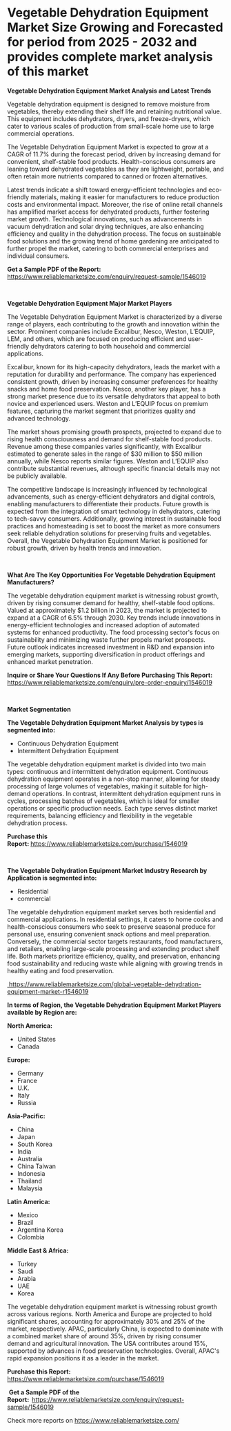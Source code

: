 <p><h1>Vegetable Dehydration Equipment Market Size Growing and Forecasted for period from 2025 - 2032 and provides complete market analysis of this market</h1></p><p><strong>Vegetable Dehydration Equipment Market Analysis and Latest Trends</strong></p>
<p><p>Vegetable dehydration equipment is designed to remove moisture from vegetables, thereby extending their shelf life and retaining nutritional value. This equipment includes dehydrators, dryers, and freeze-dryers, which cater to various scales of production from small-scale home use to large commercial operations. </p><p>The Vegetable Dehydration Equipment Market is expected to grow at a CAGR of 11.7% during the forecast period, driven by increasing demand for convenient, shelf-stable food products. Health-conscious consumers are leaning toward dehydrated vegetables as they are lightweight, portable, and often retain more nutrients compared to canned or frozen alternatives. </p><p>Latest trends indicate a shift toward energy-efficient technologies and eco-friendly materials, making it easier for manufacturers to reduce production costs and environmental impact. Moreover, the rise of online retail channels has amplified market access for dehydrated products, further fostering market growth. Technological innovations, such as advancements in vacuum dehydration and solar drying techniques, are also enhancing efficiency and quality in the dehydration process. The focus on sustainable food solutions and the growing trend of home gardening are anticipated to further propel the market, catering to both commercial enterprises and individual consumers.</p></p>
<p><strong>Get a Sample PDF of the Report:&nbsp;</strong> <a href="https://www.reliablemarketsize.com/enquiry/request-sample/1546019?utm_campaign=2216&utm_medium=2&utm_source=Github&utm_content=ia&utm_term=17022025&utm_id=vegetable-dehydration-equipment">https://www.reliablemarketsize.com/enquiry/request-sample/1546019</a></p>
<p>&nbsp;</p>
<p><strong>Vegetable Dehydration Equipment Major Market Players</strong></p>
<p><p>The Vegetable Dehydration Equipment Market is characterized by a diverse range of players, each contributing to the growth and innovation within the sector. Prominent companies include Excalibur, Nesco, Weston, L’EQUIP, LEM, and others, which are focused on producing efficient and user-friendly dehydrators catering to both household and commercial applications.</p><p>Excalibur, known for its high-capacity dehydrators, leads the market with a reputation for durability and performance. The company has experienced consistent growth, driven by increasing consumer preferences for healthy snacks and home food preservation. Nesco, another key player, has a strong market presence due to its versatile dehydrators that appeal to both novice and experienced users. Weston and L’EQUIP focus on premium features, capturing the market segment that prioritizes quality and advanced technology.</p><p>The market shows promising growth prospects, projected to expand due to rising health consciousness and demand for shelf-stable food products. Revenue among these companies varies significantly, with Excalibur estimated to generate sales in the range of $30 million to $50 million annually, while Nesco reports similar figures. Weston and L’EQUIP also contribute substantial revenues, although specific financial details may not be publicly available.</p><p>The competitive landscape is increasingly influenced by technological advancements, such as energy-efficient dehydrators and digital controls, enabling manufacturers to differentiate their products. Future growth is expected from the integration of smart technology in dehydrators, catering to tech-savvy consumers. Additionally, growing interest in sustainable food practices and homesteading is set to boost the market as more consumers seek reliable dehydration solutions for preserving fruits and vegetables. Overall, the Vegetable Dehydration Equipment Market is positioned for robust growth, driven by health trends and innovation.</p></p>
<p>&nbsp;</p>
<p><strong>What Are The Key Opportunities For Vegetable Dehydration Equipment Manufacturers?</strong></p>
<p><p>The vegetable dehydration equipment market is witnessing robust growth, driven by rising consumer demand for healthy, shelf-stable food options. Valued at approximately $1.2 billion in 2023, the market is projected to expand at a CAGR of 6.5% through 2030. Key trends include innovations in energy-efficient technologies and increased adoption of automated systems for enhanced productivity. The food processing sector's focus on sustainability and minimizing waste further propels market prospects. Future outlook indicates increased investment in R&D and expansion into emerging markets, supporting diversification in product offerings and enhanced market penetration.</p></p>
<p><strong>Inquire or Share Your Questions If Any Before Purchasing This Report:</strong> <a href="https://www.reliablemarketsize.com/enquiry/pre-order-enquiry/1546019?utm_campaign=2216&utm_medium=2&utm_source=Github&utm_content=ia&utm_term=17022025&utm_id=vegetable-dehydration-equipment">https://www.reliablemarketsize.com/enquiry/pre-order-enquiry/1546019</a></p>
<p>&nbsp;</p>
<p><strong>Market Segmentation</strong></p>
<p><strong>The Vegetable Dehydration Equipment Market Analysis by types is segmented into:</strong></p>
<p><ul><li>Continuous Dehydration Equipment</li><li>Intermittent Dehydration Equipment</li></ul></p>
<p><p>The vegetable dehydration equipment market is divided into two main types: continuous and intermittent dehydration equipment. Continuous dehydration equipment operates in a non-stop manner, allowing for steady processing of large volumes of vegetables, making it suitable for high-demand operations. In contrast, intermittent dehydration equipment runs in cycles, processing batches of vegetables, which is ideal for smaller operations or specific production needs. Each type serves distinct market requirements, balancing efficiency and flexibility in the vegetable dehydration process.</p></p>
<p><strong>Purchase this Report:&nbsp;</strong><a href="https://www.reliablemarketsize.com/purchase/1546019?utm_campaign=2216&utm_medium=2&utm_source=Github&utm_content=ia&utm_term=17022025&utm_id=vegetable-dehydration-equipment">https://www.reliablemarketsize.com/purchase/1546019</a></p>
<p>&nbsp;</p>
<p><strong>The Vegetable Dehydration Equipment Market Industry Research by Application is segmented into:</strong></p>
<p><ul><li>Residential</li><li>commercial</li></ul></p>
<p><p>The vegetable dehydration equipment market serves both residential and commercial applications. In residential settings, it caters to home cooks and health-conscious consumers who seek to preserve seasonal produce for personal use, ensuring convenient snack options and meal preparation. Conversely, the commercial sector targets restaurants, food manufacturers, and retailers, enabling large-scale processing and extending product shelf life. Both markets prioritize efficiency, quality, and preservation, enhancing food sustainability and reducing waste while aligning with growing trends in healthy eating and food preservation.</p></p>
<p><a href="https://www.reliablemarketsize.com/global-vegetable-dehydration-equipment-market-r1546019?utm_campaign=2216&utm_medium=2&utm_source=Github&utm_content=ia&utm_term=17022025&utm_id=vegetable-dehydration-equipment">&nbsp;https://www.reliablemarketsize.com/global-vegetable-dehydration-equipment-market-r1546019</a></p>
<p><strong>In terms of Region, the Vegetable Dehydration Equipment Market Players available by Region are:</strong></p>
<p>
    <p> <strong> North America: </strong>
        <ul>
            <li>United States</li>
            <li>Canada</li>
        </ul>
        </p> 
    <p> <strong> Europe: </strong>
        <ul>
            <li>Germany</li>
            <li>France</li>
            <li>U.K.</li>
            <li>Italy</li>
            <li>Russia</li>
        </ul>
        </p> 
    <p> <strong> Asia-Pacific: </strong>
        <ul>
            <li>China</li>
            <li>Japan</li>
            <li>South Korea</li>
            <li>India</li>
            <li>Australia</li>
            <li>China Taiwan</li>
            <li>Indonesia</li>
            <li>Thailand</li>
            <li>Malaysia</li>
        </ul>
        </p> 
    <p> <strong> Latin America: </strong>
        <ul>
            <li>Mexico</li>
            <li>Brazil</li>
            <li>Argentina Korea</li>
            <li>Colombia</li>
        </ul>
        </p> 
    <p> <strong> Middle East & Africa: </strong>
        <ul>
            <li>Turkey</li>
            <li>Saudi</li>
            <li>Arabia</li>
            <li>UAE</li>
            <li>Korea</li>
        </ul>
    </p>
    </p>
<p><p>The vegetable dehydration equipment market is witnessing robust growth across various regions. North America and Europe are projected to hold significant shares, accounting for approximately 30% and 25% of the market, respectively. APAC, particularly China, is expected to dominate with a combined market share of around 35%, driven by rising consumer demand and agricultural innovation. The USA contributes around 15%, supported by advances in food preservation technologies. Overall, APAC's rapid expansion positions it as a leader in the market.</p></p>
<p><strong>Purchase this Report: </strong><a href="https://www.reliablemarketsize.com/purchase/1546019?utm_campaign=2216&utm_medium=2&utm_source=Github&utm_content=ia&utm_term=17022025&utm_id=vegetable-dehydration-equipment">https://www.reliablemarketsize.com/purchase/1546019</a></p>
<p>&nbsp;<strong>Get a Sample PDF of the Report:&nbsp;&nbsp;</strong><a href="https://www.reliablemarketsize.com/enquiry/request-sample/1546019?utm_campaign=2216&utm_medium=2&utm_source=Github&utm_content=ia&utm_term=17022025&utm_id=vegetable-dehydration-equipment">https://www.reliablemarketsize.com/enquiry/request-sample/1546019</a></p>
<p><strong></strong></p>
<p>Check more reports on <a href="https://www.reliablemarketsize.com/?utm_campaign=2216&utm_medium=2&utm_source=Github&utm_content=ia&utm_term=17022025&utm_id=vegetable-dehydration-equipment">https://www.reliablemarketsize.com/</a></p>